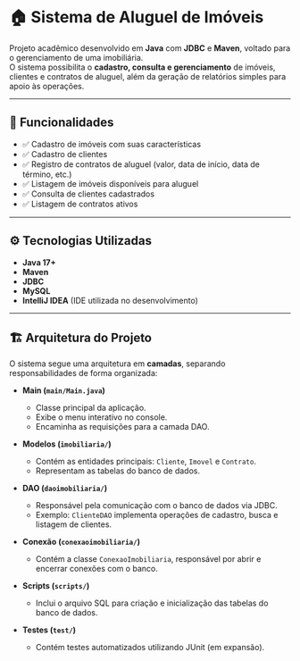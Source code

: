 # 🏠 Sistema de Aluguel de Imóveis

Projeto acadêmico desenvolvido em **Java** com **JDBC** e **Maven**, voltado para o gerenciamento de uma imobiliária.  
O sistema possibilita o **cadastro, consulta e gerenciamento** de imóveis, clientes e contratos de aluguel, além da geração de relatórios simples para apoio às operações.

---

## 📌 Funcionalidades

- ✅ Cadastro de imóveis com suas características  
- ✅ Cadastro de clientes  
- ✅ Registro de contratos de aluguel (valor, data de início, data de término, etc.)  
- ✅ Listagem de imóveis disponíveis para aluguel  
- ✅ Consulta de clientes cadastrados  
- ✅ Listagem de contratos ativos  

---

## ⚙️ Tecnologias Utilizadas

- **Java 17+**  
- **Maven**  
- **JDBC**  
- **MySQL**  
- **IntelliJ IDEA** (IDE utilizada no desenvolvimento)  

---

## 🏗️ Arquitetura do Projeto

O sistema segue uma arquitetura em **camadas**, separando responsabilidades de forma organizada:

- **Main (`main/Main.java`)**  
  - Classe principal da aplicação.  
  - Exibe o menu interativo no console.  
  - Encaminha as requisições para a camada DAO.  

- **Modelos (`imobiliaria/`)**  
  - Contém as entidades principais: `Cliente`, `Imovel` e `Contrato`.  
  - Representam as tabelas do banco de dados.  

- **DAO (`daoimobiliaria/`)**  
  - Responsável pela comunicação com o banco de dados via JDBC.  
  - Exemplo: `ClienteDAO` implementa operações de cadastro, busca e listagem de clientes.  

- **Conexão (`conexaoimobiliaria/`)**  
  - Contém a classe `ConexaoImobiliaria`, responsável por abrir e encerrar conexões com o banco.  

- **Scripts (`scripts/`)**  
  - Inclui o arquivo SQL para criação e inicialização das tabelas do banco de dados.  

- **Testes (`test/`)**  
  - Contém testes automatizados utilizando JUnit (em expansão).  
